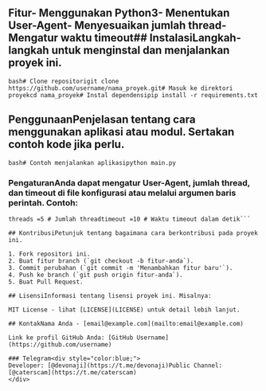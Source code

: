 
## Fitur- Menggunakan Python3- Menentukan User-Agent- Menyesuaikan jumlah thread- Mengatur waktu timeout## InstalasiLangkah-langkah untuk menginstal dan menjalankan proyek ini.  

```bash# Clone repositorigit clone https://github.com/username/nama_proyek.git# Masuk ke direktori proyekcd nama_proyek# Instal dependensipip install -r requirements.txt```  

## PenggunaanPenjelasan tentang cara menggunakan aplikasi atau modul. Sertakan contoh kode jika perlu.  

```bash# Contoh menjalankan aplikasipython main.py```  

### PengaturanAnda dapat mengatur User-Agent, jumlah thread, dan timeout di file konfigurasi atau melalui argumen baris perintah. Contoh:  

```python# Contoh pengaturanuser_agent = "Your User-Agent Here"  
threads =5 # Jumlah threadtimeout =10 # Waktu timeout dalam detik```  

## KontribusiPetunjuk tentang bagaimana cara berkontribusi pada proyek ini.  

1. Fork repositori ini.  
2. Buat fitur branch (`git checkout -b fitur-anda`).  
3. Commit perubahan (`git commit -m 'Menambahkan fitur baru'`).  
4. Push ke branch (`git push origin fitur-anda`).  
5. Buat Pull Request.  

## LisensiInformasi tentang lisensi proyek ini. Misalnya:  

MIT License - lihat [LICENSE](LICENSE) untuk detail lebih lanjut.  

## KontakNama Anda - [email@example.com](mailto:email@example.com)  

Link ke profil GitHub Anda: [GitHub Username](https://github.com/username)  

### Telegram<div style="color:blue;">  
Developer: [@devonaji](https://t.me/devonaji)Public Channel: [@caterscam](https://t.me/caterscam)  
</div>

